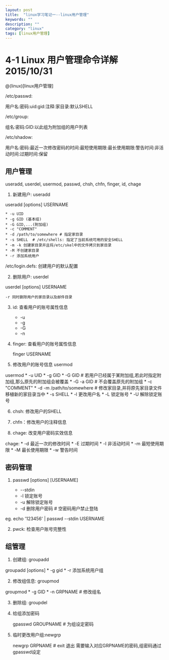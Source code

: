 ```yaml
---
layout: post
title:  "linux学习笔记一--linux用户管理"
keywords: ""
description: ""
category: "linux" 
tags: [linux用户管理]
---
```


<!-- more -->
# 4-1 Linux 用户管理命令详解  2015/10/31

@(linux)[linux用户管理]

/etc/passwd:

用户名:密码:uid:gid:注释:家目录:默认SHELL

/etc/group:

组名:密码:GID:以此组为附加组的用户列表

/etc/shadow:

用户名:密码:最近一次修改密码的时间:最短使用期限:最长使用期限:警告时间:非活动时间:过期时间:保留

## 用户管理

 useradd, userdel, usermod, passwd, chsh, chfn, finger, id, chage

1. 新建用户: useradd

 useradd [options] USERNAME

	* -u UID
	* -g GID (基本组)
	* -G GID,...(附加组)
	* -c "COMMENT"
	* -d /path/to/somewhere # 指定家目录
	* -s SHELL 	# /etc/shells: 指定了当前系统可用的安全SHELL
	* -m -k 创建家目录并且将/etc/skel中的文件拷贝到家目录
	* -M 不创建家目录
	* -r 添加系统用户

 /etc/login.defs: 创建用户的默认配置

2. 删除用户: userdel

 userdel [options] USERNAME

	-r 同时删除用户的家目录以及邮件目录

3. id: 查看用户的账号属性信息
	* -u 
	* -g 
	* -G 
	* -n 

4. finger: 查看用户的账号属性信息

	finger USERNAME

5. 修改用户的账号信息 usermod

 usermod
	* -u UID
	* -g GID
	* -G GID # 若用户已经属于某附加组,若此时指定附加组,那么原先的附加组会被覆盖
	* -G -a GID # 不会覆盖原先的附加组
	* -c "COMMENT"
	* -d -m /path/to/somewhere # 修改家目录,并将原先家目录文件移植新的家目录当中
	* -s SHELL
	* -l 更改用户名
	* -L 锁定账号
	* -U 解除锁定账号

6. chsh: 修改用户的SHELL

7. chfn：修改用户的注释信息

8. chage: 改变用户密码实效信息

 chage:
	* -d 最近一次的修改时间
	* -E 过期时间
	* -I 非活动时间
	* -m 最短使用期限
	* -M 最长使用期限
	* -w 警告时间
			
## 密码管理
1. passwd [options] [USERNAME]

	* --stdin 
	* -l 锁定账号
	* -u 解除锁定账号
	* -d 删除用户密码 # 空密码用户禁止登陆

 eg. echo '123456' | passwd --stdin USERNAME

2. pwck: 检查用户账号完整性
	
## 组管理
1. 创建组: groupadd

 groupadd [options]
	* -g gid 
	* -r 添加系统用户组

2. 修改组信息: groupmod

 groupmod
	* -g GID
	* -n GRPNAME # 修改组名

3. 删除组: groupdel

4. 给组添加密码

	gpasswd GROUPNAME # 为组设定密码

5. 临时更改用户组:newgrp

	newgrp GRPNAME # exit 退出 需要输入对应GRPNAME的密码,组密码通过gpasswd设定

